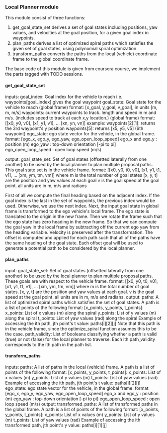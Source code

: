 
### Local Planner module

This module consist of three functions: 

1. get_goal_state_set derives a set of goal states including positions, yaw values, and velocities at the goal position, for a given goal index in waypoints. 
2. plan_paths derives a list of optimized spiral paths which satisfies the given set of goal states, using polynomial spiral optimization.
3. transform_paths converts the paths from the local (vehicle) coordinate frame to the global coordinate frame.

The base code of this module is given from coursera course, we implement the parts tagged with TODO sessions.

#### get_goal_state_set
inputs:
goal_index: Goal index for the vehicle to reach
            i.e. waypoints[goal_index] gives the goal waypoint
goal_state: Goal state for the vehicle to reach (global frame)
            format: [x_goal, y_goal, v_goal], in units [m, m, m/s]
waypoints: current waypoints to track. length and speed in m and m/s.
            (includes speed to track at each x,y location.) (global frame)
            format: [[x0, y0, v0],
                        [x1, y1, v1],
                        ...
                        [xn, yn, vn]]
            example:
                waypoints[2][1]:
                returns the 3rd waypoint's y position
                waypoints[5]:
                returns [x5, y5, v5] (6th waypoint)
ego_state: ego state vector for the vehicle, in the global frame.
           format: [ego_x, ego_y, ego_yaw, ego_open_loop_speed]
            ego_x and ego_y     : position (m)
            ego_yaw             : top-down orientation [-pi to pi]
            ego_open_loop_speed : open loop speed (m/s)

output:
goal_state_set: Set of goal states (offsetted laterally from one
                another) to be used by the local planner to plan multiple
                proposal paths. This goal state set is in the vehicle frame.
                format: [[x0, y0, t0, v0],
                         [x1, y1, t1, v1],
                         ...
                         [xm, ym, tm, vm]]
                where m is the total number of goal states
                [x, y, t] are the position and yaw values at each goal
                v is the goal speed at the goal point.
                all units are in m, m/s and radians

First of all we compute the final heading based on the adjacent index. If the goal index is the last in the set of waypoints, the previous index would be used. Otherwise, we use the next index. Next, the input goal state in global frame is transformed to the ego vehicle's local frame. The ego state is translated to the origin in the new frame. Then we rotate the frame such that the ego state has zero heading in the new frame. So that we can compute the goal yaw in the local frame by subtracting off the current ego yaw from the heading variable. Velocity is preserved after the transformation. The offset is computed and applied for each path such that all of the paths have the same heading of the goal state. Each offset goal will be used to generate a potential path to be considered by the local planner. 

#### plan_paths
input:
goal_state_set: Set of goal states (offsetted laterally from one
                another) to be used by the local planner to plan multiple
                proposal paths. These goals are with respect to the vehicle
                frame.
                format: [[x0, y0, t0, v0],
                         [x1, y1, t1, v1],
                         ...
                         [xm, ym, tm, vm]]
                where m is the total number of goal states.
                [x, y, t] are the position and yaw values at each goal.
                v is the goal speed at the goal point.
                all units are in m, m/s and radians.
output:
paths: A list of optimized spiral paths which satisfies the set of goal states. A path is a list of points of the following format:
                [x_points, y_points, t_points]:
                x_points: List of x values (m) along the spiral
                y_points: List of y values (m) along the spiral
                t_points: List of yaw values (rad) along the spiral
                Example of accessing the ith path, jth point's t value: paths[i][2][j]
                Note that this path is in the vehicle frame, since the optimize_spiral function assumes this to be the case.
path_validity: List of booleans classifying whether a path is valid
                (true) or not (false) for the local planner to traverse. Each ith
                path_validity corresponds to the ith path in the path list.

#### transform_paths
inputs:
paths:  A list of paths in the local (vehicle) frame.
        A path is a list of points of the following format:
            [x_points, y_points, t_points]:
            x_points: List of x values (m)
            y_points: List of y values (m)
            t_points: List of yaw values (rad)
            Example of accessing the ith path, jth point's t value:
                paths[i][2][j]
ego_state: ego state vector for the vehicle, in the global frame.
        format: [ego_x, ego_y, ego_yaw, ego_open_loop_speed]
            ego_x and ego_y     : position (m)
            ego_yaw             : top-down orientation [-pi to pi]
            ego_open_loop_speed : open loop speed (m/s)
output:
transformed_paths: A list of transformed paths in the global frame.
            A path is a list of points of the following format:
                [x_points, y_points, t_points]:
                x_points: List of x values (m)
                y_points: List of y values (m)
                t_points: List of yaw values (rad)
                Example of accessing the ith transformed path, jth point's y value:
                    paths[i][1][j]